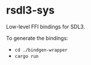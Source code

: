 # rsdl3-sys

Low-level FFI bindings for SDL3.

To generate the bindings:

- `cd ./bindgen-wrapper`
- `cargo run`
